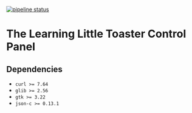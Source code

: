 [![pipeline status](https://gitlab.com/tristan957/tllt-cp/badges/master/pipeline.svg)](https://gitlab.com/tristan957/tllt-cp/commits/master)

# The Learning Little Toaster Control Panel

## Dependencies

* `curl >= 7.64`
* `glib >= 2.56`
* `gtk >= 3.22`
* `json-c >= 0.13.1`
